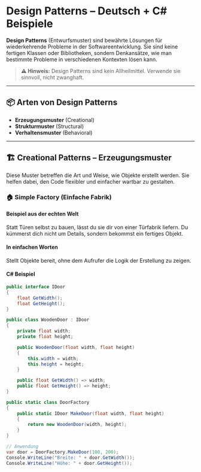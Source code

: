 # Design Patterns – Deutsch + C# Beispiele

**Design Patterns** (Entwurfsmuster) sind bewährte Lösungen für wiederkehrende Probleme in der Softwareentwicklung. Sie sind keine fertigen Klassen oder Bibliotheken, sondern Denkansätze, wie man bestimmte Probleme in verschiedenen Kontexten lösen kann.

> **⚠️ Hinweis:** Design Patterns sind kein Allheilmittel. Verwende sie sinnvoll, nicht zwanghaft.

---

## 📦 Arten von Design Patterns

- **Erzeugungsmuster** (Creational)
- **Strukturmuster** (Structural)
- **Verhaltensmuster** (Behavioral)

---

## 🏗️ Creational Patterns – Erzeugungsmuster

Diese Muster betreffen die Art und Weise, wie Objekte erstellt werden. Sie helfen dabei, den Code flexibler und einfacher wartbar zu gestalten.

### 🏠 Simple Factory (Einfache Fabrik)

#### Beispiel aus der echten Welt

Statt Türen selbst zu bauen, lässt du sie dir von einer Türfabrik liefern. Du kümmerst dich nicht um Details, sondern bekommst ein fertiges Objekt.

#### In einfachen Worten

Stellt Objekte bereit, ohne dem Aufrufer die Logik der Erstellung zu zeigen.

#### C# Beispiel

```csharp
public interface IDoor
{
    float GetWidth();
    float GetHeight();
}

public class WoodenDoor : IDoor
{
    private float width;
    private float height;

    public WoodenDoor(float width, float height)
    {
        this.width = width;
        this.height = height;
    }

    public float GetWidth() => width;
    public float GetHeight() => height;
}

public static class DoorFactory
{
    public static IDoor MakeDoor(float width, float height)
    {
        return new WoodenDoor(width, height);
    }
}

// Anwendung
var door = DoorFactory.MakeDoor(100, 200);
Console.WriteLine("Breite: " + door.GetWidth());
Console.WriteLine("Höhe: " + door.GetHeight());
